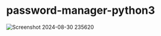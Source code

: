 # password-manager-python3
![Screenshot 2024-08-30 235620](https://github.com/user-attachments/assets/fecad753-b2b4-46d3-95b7-07cbb44a2d54)
